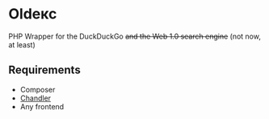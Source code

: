 # Oldекс

PHP Wrapper for the DuckDuckGo ~~and the Web 1.0 search engine~~ (not now, at least)

## Requirements

* Composer
* [Chandler](https://github.com/openvk/chandler)
* Any frontend
